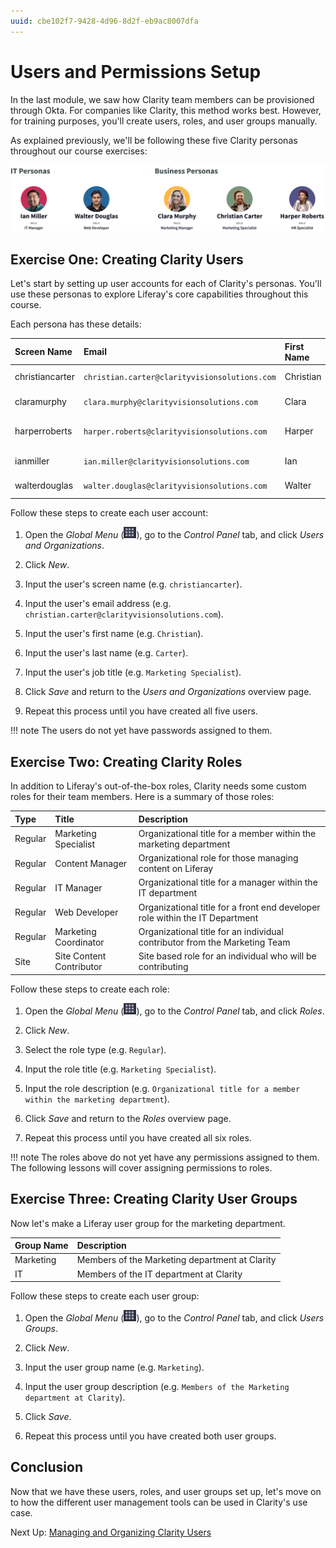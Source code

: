 ```yaml
---
uuid: cbe102f7-9428-4d96-8d2f-eb9ac8007dfa
---
```

# Users and Permissions Setup

In the last module, we saw how Clarity team members can be provisioned through Okta. For companies like Clarity, this method works best. However, for training purposes, you'll create users, roles, and user groups manually.

As explained previously, we'll be following these five Clarity personas throughout our course exercises:

![We'll be following these five Clarity personas in the subsequent exercises.](./users-and-permissions-setup/images/01.png)

## Exercise One: Creating Clarity Users

Let's start by setting up user accounts for each of Clarity's personas. You'll use these personas to explore Liferay's core capabilities throughout this course.

Each persona has these details:

| Screen Name     | Email                                         | First Name | Last Name | Job Title                  |
|:----------------|:----------------------------------------------|:-----------|:----------|:---------------------------|
| christiancarter | `christian.carter@clarityvisionsolutions.com` | Christian  | Carter    | Marketing Specialist       |
| claramurphy     | `clara.murphy@clarityvisionsolutions.com`     | Clara      | Murphy    | Marketing Manager          |
| harperroberts   | `harper.roberts@clarityvisionsolutions.com`   | Harper     | Roberts   | Human Resources Specialist |
| ianmiller       | `ian.miller@clarityvisionsolutions.com`       | Ian        | Miller    | IT Manager                 |
| walterdouglas   | `walter.douglas@clarityvisionsolutions.com`   | Walter     | Douglas   | Web Developer              |

<!--TASK: Revisit list; what about module 10's users? -->

Follow these steps to create each user account:

<!--TASK: Add images to the exercise -->

1. Open the _Global Menu_ (![Global Menu](../../images/icon-applications-menu.png)), go to the _Control Panel_ tab, and click _Users and Organizations_.

1. Click _New_.

1. Input the user's screen name (e.g. `christiancarter`).

1. Input the user's email address (e.g. `christian.carter@clarityvisionsolutions.com`).

1. Input the user's first name (e.g. `Christian`).

1. Input the user's last name (e.g. `Carter`).

1. Input the user's job title (e.g. `Marketing Specialist`).

1. Click _Save_ and return to the _Users and Organizations_ overview page.

1. Repeat this process until you have created all five users.

!!! note
    The users do not yet have passwords assigned to them.

<!--TASK: Revisit note; add more information-->

## Exercise Two: Creating Clarity Roles

In addition to Liferay's out-of-the-box roles, Clarity needs some custom roles for their team members. Here is a summary of those roles:

| Type    | Title                    | Description                                                                  |
|:--------|:-------------------------|:-----------------------------------------------------------------------------|
| Regular | Marketing Specialist     | Organizational title for a member within the marketing department            |
| Regular | Content Manager          | Organizational role for those managing content on Liferay                    |
| Regular | IT Manager               | Organizational title for a manager within the IT department                  |
| Regular | Web Developer            | Organizational title for a front end developer role within the IT Department |
| Regular | Marketing Coordinator    | Organizational title for an individual contributor from the Marketing Team   |
| Site    | Site Content Contributor | Site based role for an individual who will be contributing                   |

<!--TASK: Revisit list; what about module 10's role? -->

<!--TASK: Add images to the exercise -->

Follow these steps to create each role:

1. Open the _Global Menu_ (![Global Menu](../../images/icon-applications-menu.png)), go to the _Control Panel_ tab, and click _Roles_.

1. Click _New_.

1. Select the role type (e.g. `Regular`).

1. Input the role title (e.g. `Marketing Specialist`).

1. Input the role description (e.g. `Organizational title for a member within the marketing department`).

1. Click _Save_ and return to the _Roles_ overview page.

1. Repeat this process until you have created all six roles.

!!! note
   The roles above do not yet have any permissions assigned to them. The following lessons will cover assigning permissions to roles.

## Exercise Three: Creating Clarity User Groups

Now let's make a Liferay user group for the marketing department.

| Group Name | Description                                    |
|:-----------|:-----------------------------------------------|
| Marketing  | Members of the Marketing department at Clarity |
| IT         | Members of the IT department at Clarity        |

Follow these steps to create each user group:

1. Open the _Global Menu_ (![Global Menu](../../images/icon-applications-menu.png)), go to the _Control Panel_ tab, and click _Users Groups_.

1. Click _New_.

1. Input the user group name (e.g. `Marketing`).

1. Input the user group description (e.g. `Members of the Marketing department at Clarity`).

1. Click _Save_.

1. Repeat this process until you have created both user groups.

## Conclusion

Now that we have these users, roles, and user groups set up, let's move on to how the different user management tools can be used in Clarity's use case.

Next Up: [Managing and Organizing Clarity Users](./managing-and-organizing-clarity-users.md)
